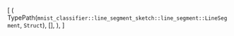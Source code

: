 [
    (
        TypePath(`mnist_classifier::line_segment_sketch::line_segment::LineSegment`, `Struct`),
        [],
    ),
]